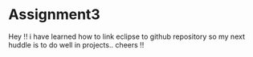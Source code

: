 # Assignment3
Hey !!
i have learned how to link eclipse to github repository
so my next huddle is to do well in projects..
cheers !!